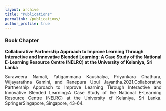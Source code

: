 ```yaml
---
layout: archive
title: "Publications"
permalink: /publications/
author_profile: true
---
```


<!-- {% if author.googlescholar %}
  You can also find my articles on <u><a href="{{author.googlescholar}}">my Google Scholar profile</a>.</u>
{% endif %}

{% include base_path %}

{% for post in site.publications reversed %}
  {% include archive-single.html %}
{% endfor %} -->

<h3>Book Chapter</h3>
<b>Collaborative Partnership Approach to Improve Learning Through Interactive and Innovative Blended Learning: A Case Study of the National E-Learning Resource Centre (NELRC) at the University of Kelaniya, Sri Lanka</b>

<p style="text-align: justify">Suraweera Namali, Yatigammana Kaushalya, Priyankara Chathura, Wijayarathna Gamini, and Ranepura Upul Jayantha.2021.Collaborative Partnership Approach to Improve Learning Through Interactive and Innovative Blended Learning:A Case Study of the National E-Learning Resource Centre (NELRC) at the University of Kelaniya, Sri Lanka. SpringerSingapore, Singapore, 43–64.</p>
